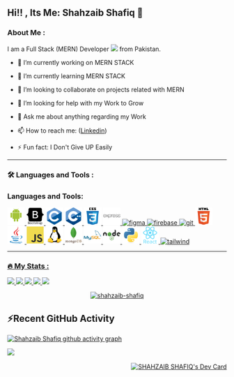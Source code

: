 ## Hi!! , Its Me:  Shahzaib Shafiq 👋   
### About Me :
I am a Full Stack (MERN) Developer <img src="https://media.giphy.com/media/WUlplcMpOCEmTGBtBW/giphy.gif" width="30"> from Pakistan.
- 🔭 I’m currently working on MERN STACK
- 🌱 I’m currently learning MERN STACK
- 👯 I’m looking to collaborate on projects related with MERN
- 🤔 I’m looking for help with my Work to Grow
- 💬 Ask me about anything regarding my Work
- 📫 How to reach me: ([Linkedin](https://www.linkedin.com/in/shahzaib-shafiq/))

- ⚡ Fun fact: I Don't Give UP Easily

---

### :hammer_and_wrench: Languages and Tools :

<h3 align="left">Languages and Tools:</h3>
<p align="left"> <a href="https://developer.android.com" target="_blank" rel="noreferrer"> <img src="https://raw.githubusercontent.com/devicons/devicon/master/icons/android/android-original-wordmark.svg" alt="android" width="40" height="40"/> </a> <a href="https://getbootstrap.com" target="_blank" rel="noreferrer"> <img src="https://raw.githubusercontent.com/devicons/devicon/master/icons/bootstrap/bootstrap-plain-wordmark.svg" alt="bootstrap" width="40" height="40"/> </a> <a href="https://www.cprogramming.com/" target="_blank" rel="noreferrer"> <img src="https://raw.githubusercontent.com/devicons/devicon/master/icons/c/c-original.svg" alt="c" width="40" height="40"/> </a> <a href="https://www.w3schools.com/cpp/" target="_blank" rel="noreferrer"> <img src="https://raw.githubusercontent.com/devicons/devicon/master/icons/cplusplus/cplusplus-original.svg" alt="cplusplus" width="40" height="40"/> </a> <a href="https://www.w3schools.com/css/" target="_blank" rel="noreferrer"> <img src="https://raw.githubusercontent.com/devicons/devicon/master/icons/css3/css3-original-wordmark.svg" alt="css3" width="40" height="40"/> </a> <a href="https://expressjs.com" target="_blank" rel="noreferrer"> <img src="https://raw.githubusercontent.com/devicons/devicon/master/icons/express/express-original-wordmark.svg" alt="express" width="40" height="40"/> </a> <a href="https://www.figma.com/" target="_blank" rel="noreferrer"> <img src="https://www.vectorlogo.zone/logos/figma/figma-icon.svg" alt="figma" width="40" height="40"/> </a> <a href="https://firebase.google.com/" target="_blank" rel="noreferrer"> <img src="https://www.vectorlogo.zone/logos/firebase/firebase-icon.svg" alt="firebase" width="40" height="40"/> </a> <a href="https://git-scm.com/" target="_blank" rel="noreferrer"> <img src="https://www.vectorlogo.zone/logos/git-scm/git-scm-icon.svg" alt="git" width="40" height="40"/> </a> <a href="https://www.w3.org/html/" target="_blank" rel="noreferrer"> <img src="https://raw.githubusercontent.com/devicons/devicon/master/icons/html5/html5-original-wordmark.svg" alt="html5" width="40" height="40"/> </a> <a href="https://www.java.com" target="_blank" rel="noreferrer"> <img src="https://raw.githubusercontent.com/devicons/devicon/master/icons/java/java-original.svg" alt="java" width="40" height="40"/> </a> <a href="https://developer.mozilla.org/en-US/docs/Web/JavaScript" target="_blank" rel="noreferrer"> <img src="https://raw.githubusercontent.com/devicons/devicon/master/icons/javascript/javascript-original.svg" alt="javascript" width="40" height="40"/> </a> <a href="https://www.linux.org/" target="_blank" rel="noreferrer"> <img src="https://raw.githubusercontent.com/devicons/devicon/master/icons/linux/linux-original.svg" alt="linux" width="40" height="40"/> </a> <a href="https://www.mongodb.com/" target="_blank" rel="noreferrer"> <img src="https://raw.githubusercontent.com/devicons/devicon/master/icons/mongodb/mongodb-original-wordmark.svg" alt="mongodb" width="40" height="40"/> </a> <a href="https://www.mysql.com/" target="_blank" rel="noreferrer"> <img src="https://raw.githubusercontent.com/devicons/devicon/master/icons/mysql/mysql-original-wordmark.svg" alt="mysql" width="40" height="40"/> </a> <a href="https://nodejs.org" target="_blank" rel="noreferrer"> <img src="https://raw.githubusercontent.com/devicons/devicon/master/icons/nodejs/nodejs-original-wordmark.svg" alt="nodejs" width="40" height="40"/> </a> <a href="https://www.python.org" target="_blank" rel="noreferrer"> <img src="https://raw.githubusercontent.com/devicons/devicon/master/icons/python/python-original.svg" alt="python" width="40" height="40"/> </a> <a href="https://reactjs.org/" target="_blank" rel="noreferrer"> <img src="https://raw.githubusercontent.com/devicons/devicon/master/icons/react/react-original-wordmark.svg" alt="react" width="40" height="40"/> </a> <a href="https://tailwindcss.com/" target="_blank" rel="noreferrer"> <img src="https://www.vectorlogo.zone/logos/tailwindcss/tailwindcss-icon.svg" alt="tailwind" width="40" height="40"/> 

</p>

---

### :fire: My Stats :
![](http://github-profile-summary-cards.vercel.app/api/cards/stats?username=shahzaib-shafiq&theme=nord_dark)
![](http://github-profile-summary-cards.vercel.app/api/cards/most-commit-language?username=shahzaib-shafiq&theme=nord_dark)
![](http://github-profile-summary-cards.vercel.app/api/cards/repos-per-language?username=shahzaib-shafiq&theme=nord_dark) 
![](https://github-readme-streak-stats.herokuapp.com/?user=shahzaib-shafiq&theme=dark)
![](https://github-readme-stats.vercel.app/api?username=shahzaib-shafiq&show_icons=true&theme=dark)
<p align="center"><a href="https://github.com/ryo-ma/github-profile-trophy"><img src="https://github-profile-trophy.vercel.app/?username=shahzaib-shafiq&theme=darkhub&row=1" alt="shahzaib-shafiq" /></a></p>

## ⚡Recent GitHub Activity
[![Shahzaib Shafiq github activity graph](https://github-readme-activity-graph.vercel.app/graph?username=shahzaib-shafiq&bg_color=18122B&color=6096B4&line=3A98B9&point=FCFFE7&area=true&hide_border=false)](https://github.com/ashutosh00710/github-readme-activity-graph)
  
 <img src="https://user-images.githubusercontent.com/73097560/115834477-dbab4500-a447-11eb-908a-139a6edaec5c.gif"></a>


<div align="right">
<a href="https://app.daily.dev/shahzaibshafiq"><img src="https://api.daily.dev/devcards/v2/9LlwIUtLmecqpXReLCeii.png?type=wide&r=68k" width="652" alt="SHAHZAIB SHAFIQ's Dev Card"/></a>
</div>
